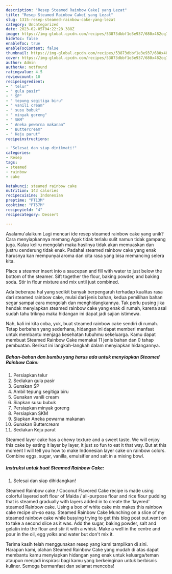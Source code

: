 ```yaml
---
description: "Resep Steamed Rainbow Cake{ yang Lezat"
title: "Resep Steamed Rainbow Cake{ yang Lezat"
slug: 1315-resep-steamed-rainbow-cake-yang-lezat
category: Uncategorized
date: 2023-02-05T04:22:28.388Z
image: https://img-global.cpcdn.com/recipes/53873dbbf1e3e937/680x482cq70/steamed-rainbow-cake-foto-resep-utama.jpg
hideToc: false
enableToc: true
enableTocContent: false
thumbnail: https://img-global.cpcdn.com/recipes/53873dbbf1e3e937/680x482cq70/steamed-rainbow-cake-foto-resep-utama.jpg
cover: https://img-global.cpcdn.com/recipes/53873dbbf1e3e937/680x482cq70/steamed-rainbow-cake-foto-resep-utama.jpg
author: Admin
authorAv: notfound
ratingvalue: 4.5
reviewcount: 10
recipeingredient:
- " telur"
- " gula pasir"
- " SP"
- " tepung segitiga biru"
- " vanili cream"
- " susu bubuk"
- " minyak goreng"
- " SKM"
- " Aneka pewarna makanan"
- " Buttercream"
- " Keju parut"
recipeinstructions:

- "Selesai dan siap dinikmati!"
categories:
- Resep
tags:
- steamed
- rainbow
- cake

katakunci: steamed rainbow cake 
nutrition: 143 calories
recipecuisine: Indonesian
preptime: "PT13M"
cooktime: "PT57M"
recipeyield: "4"
recipecategory: Dessert

---
```



Asalamu'alaikum Lagi mencari ide resep steamed rainbow cake yang unik? Cara menyiapkannya memang Agak tidak terlalu sulit namun tidak gampang juga. Kalau keliru mengolah maka hasilnya tidak akan memuaskan dan justru cenderung tidak enak. Padahal steamed rainbow cake yang enak harusnya kan mempunyai aroma dan cita rasa yang bisa memancing selera kita.


Place a steamer insert into a saucepan and fill with water to just below the bottom of the steamer. Sift together the flour, baking powder, and baking soda. Stir in flour mixture and mix until just combined.

Ada beberapa hal yang sedikit banyak berpengaruh terhadap kualitas rasa dari steamed rainbow cake, mulai dari jenis bahan, kedua pemilihan bahan segar sampai cara mengolah dan menghidangkannya. Tak perlu pusing jika hendak menyiapkan steamed rainbow cake yang enak di rumah, karena asal sudah tahu triknya maka hidangan ini dapat jadi sajian istimewa.


Nah, kali ini kita coba, yuk, buat steamed rainbow cake sendiri di rumah. Tetap berbahan yang sederhana, hidangan ini dapat memberi manfaat untuk membantu menjaga kesehatan tubuhmu sekeluarga. Kamu dapat membuat Steamed Rainbow Cake memakai 11 jenis bahan dan 0 tahap pembuatan. Berikut ini langkah-langkah dalam menyiapkan hidangannya.

<!--inarticleads1-->

##### Bahan-bahan dan bumbu yang harus ada untuk menyiapkan Steamed Rainbow Cake:

1. Persiapkan  telur
1. Sediakan  gula pasir
1. Gunakan  SP
1. Ambil  tepung segitiga biru
1. Gunakan  vanili cream
1. Siapkan  susu bubuk
1. Persiapkan  minyak goreng
1. Persiapkan  SKM
1. Siapkan  Aneka pewarna makanan
1. Gunakan  Buttercream
1. Sediakan  Keju parut


Steamed layer cake has a chewy texture and a sweet taste. We will enjoy this cake by eating it layer by layer, it just so fun to eat it that way. But at this moment I will tell you how to make Indonesian layer cake on rainbow colors. Combine eggs, sugar, vanilla, emulsifier and salt in a mixing bowl. 

<!--inarticleads2-->

##### Instruksi untuk buat Steamed Rainbow Cake:


1. Selesai dan siap dihidangkan!

Steamed Rainbow cake / Coconut Flavored Cake recipe is made using colorful layered soft flour of Maida / all-purpose flour and rice flour pudding that is steamed gradually with layers added in to create the &#39;layered&#39; steamed Rainbow cake. Using a box of white cake mix makes this rainbow cake recipe oh-so easy. Steamed Rainbow Cake Munching on a slice of my steamed rainbow cake while busying trying to get this blog post out.went on to take a second slice as it was. Add the sugar, baking powder, salt and gelatin into the flour and stir it with a whisk. Make a well in the centre and pour in the oil, egg yolks and water but don&#39;t mix it. 

Terima kasih telah menggunakan resep yang kami tampilkan di sini. Harapan kami, olahan Steamed Rainbow Cake yang mudah di atas dapat membantu kamu menyiapkan hidangan yang enak untuk keluarga/teman ataupun menjadi inspirasi bagi kamu yang berkeinginan untuk berbisnis kuliner. Semoga bermanfaat dan selamat mencoba!
